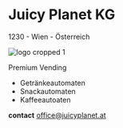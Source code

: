 # Juicy Planet KG
1230 - Wien - Österreich

![logo cropped 1](https://user-images.githubusercontent.com/9571820/42397898-ed90d150-8167-11e8-8354-200347b14adb.jpg)

Premium Vending
* Getränkeautomaten
* Snackautomaten
* Kaffeeautoaten

**contact**
office@juicyplanet.at
